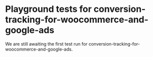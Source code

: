 # Playground tests for conversion-tracking-for-woocommerce-and-google-ads
We are still awaiting the first test run for conversion-tracking-for-woocommerce-and-google-ads.
